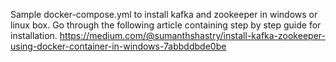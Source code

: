 Sample docker-compose.yml to install kafka and zookeeper in windows or linux box.
Go through the following article containing step by step guide for installation.
https://medium.com/@sumanthshastry/install-kafka-zookeeper-using-docker-container-in-windows-7abbddbde0be
